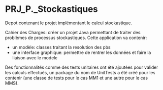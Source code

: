 # PRJ_P._Stockastiques

Depot contenant le projet implémentant le calcul stockastique. 

Cahier des Charges: créer un projet Java permettant de traiter des problèmes de processus stockastiques. Cette application va contenir:
- un modèle: classes traitant la resolution des pbs
- une interface graphique: permettre de rentrer les données et faire la liaison avec le modele


Des fonctionnalités comme des tests unitaires ont été ajoutées pour valider les calculs effectués, un package du nom de UnitTests a été créé pour les contenir (une classe de tests pour le cas MM1 et une autre pour le cas MMS).
